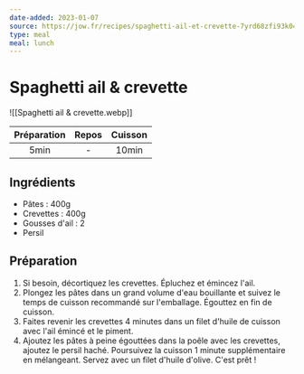 ```yaml
---
date-added: 2023-01-07
source: https://jow.fr/recipes/spaghetti-ail-et-crevette-7yrd68zfi93k041m109b
type: meal
meal: lunch
---
```


# Spaghetti ail & crevette

![[Spaghetti ail & crevette.webp]]

| Préparation | Repos | Cuisson |
|:-----------:|:-----:|:-------:|
|    5min     |   -   |  10min  |

## Ingrédients

- Pâtes : 400g
- Crevettes : 400g
- Gousses d'ail : 2
- Persil

## Préparation

1. Si besoin, décortiquez les crevettes. Épluchez et émincez l'ail.
2. Plongez les pâtes dans un grand volume d'eau bouillante et suivez le temps de cuisson recommandé sur l'emballage. Égouttez en fin de cuisson.
3. Faites revenir les crevettes 4 minutes dans un filet d'huile de cuisson avec l'ail émincé et le piment.
4. Ajoutez les pâtes à peine égouttées dans la poêle avec les crevettes, ajoutez le persil haché. Poursuivez la cuisson 1 minute supplémentaire en mélangeant. Servez avec un filet d'huile d'olive. C'est prêt !
